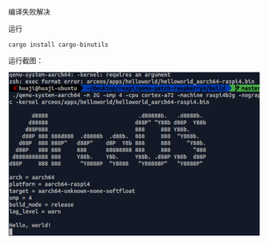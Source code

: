 编译失败解决

运行

```
cargo install cargo-binutils
```

运行截图：

![image-20231106215819388](./image-20231106215819388.png)